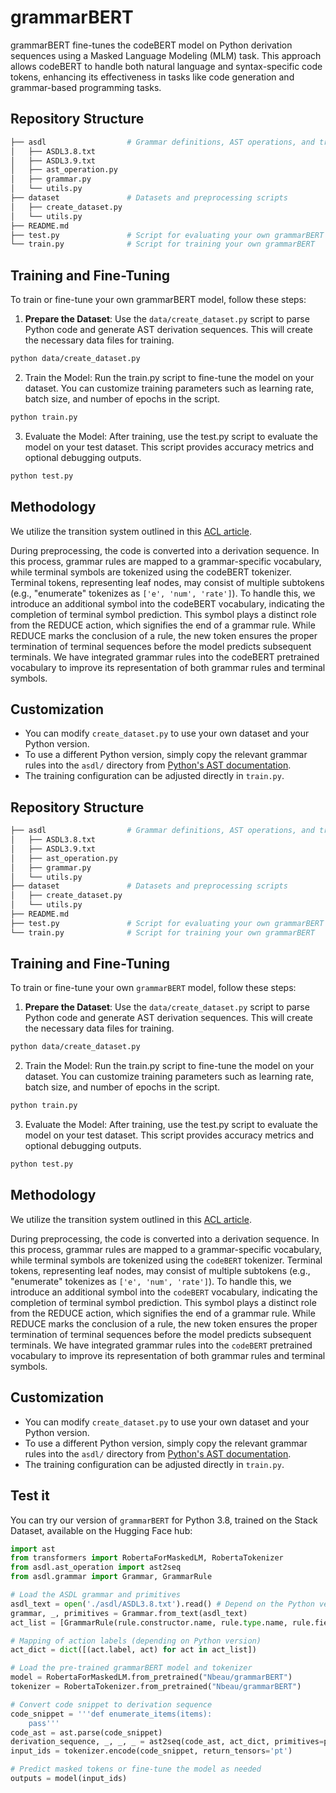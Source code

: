 # grammarBERT

grammarBERT fine-tunes the codeBERT model on Python derivation sequences using a Masked Language Modeling (MLM) task. This approach allows codeBERT to handle both natural language and syntax-specific code tokens, enhancing its effectiveness in tasks like code generation and grammar-based programming tasks.

## Repository Structure
```bash 
├── asdl                  # Grammar definitions, AST operations, and transition system
│   ├── ASDL3.8.txt
│   ├── ASDL3.9.txt
│   ├── ast_operation.py
│   ├── grammar.py
│   └── utils.py
├── dataset               # Datasets and preprocessing scripts
│   ├── create_dataset.py
│   └── utils.py
├── README.md             
├── test.py               # Script for evaluating your own grammarBERT
└── train.py              # Script for training your own grammarBERT
```
## Training and Fine-Tuning

To train or fine-tune your own grammarBERT model, follow these steps:

1. **Prepare the Dataset**: Use the `data/create_dataset.py` script to parse Python code and generate AST derivation sequences. This will create the necessary data files for training.

```bash
python data/create_dataset.py
```
2. Train the Model: Run the train.py script to fine-tune the model on your dataset. You can customize training parameters such as learning rate, batch size, and number of epochs in the script.
```bash
python train.py
```
3.  Evaluate the Model: After training, use the test.py script to evaluate the model on your test dataset. This script provides accuracy metrics and optional debugging outputs.
```bash 
python test.py
```


## Methodology

We utilize the transition system outlined in this [ACL article](https://aclanthology.org/2022.findings-acl.173.pdf).


During preprocessing, the code is converted into a derivation sequence. In this process, grammar rules are mapped to a grammar-specific vocabulary, while terminal symbols are tokenized using the codeBERT tokenizer. Terminal tokens, representing leaf nodes, may consist of multiple subtokens (e.g., "enumerate" tokenizes as `['e', 'num', 'rate']`). To handle this, we introduce an additional symbol into the codeBERT vocabulary, indicating the completion of terminal symbol prediction. This symbol plays a distinct role from the REDUCE action, which signifies the end of a grammar rule. While REDUCE marks the conclusion of a rule, the new token ensures the proper termination of terminal sequences before the model predicts subsequent terminals.  We have integrated grammar rules into the codeBERT pretrained vocabulary to improve its representation of both grammar rules and terminal symbols.

## Customization

- You can modify `create_dataset.py` to use your own dataset and your Python version.
- To use a different Python version, simply copy the relevant grammar rules into the `asdl/` directory from [Python's AST documentation](https://docs.python.org/3/library/ast.html).
- The training configuration can be adjusted directly in `train.py`.


## Repository Structure
```bash 
├── asdl                  # Grammar definitions, AST operations, and transition system
│   ├── ASDL3.8.txt
│   ├── ASDL3.9.txt
│   ├── ast_operation.py
│   ├── grammar.py
│   └── utils.py
├── dataset               # Datasets and preprocessing scripts
│   ├── create_dataset.py
│   └── utils.py
├── README.md             
├── test.py               # Script for evaluating your own grammarBERT
└── train.py              # Script for training your own grammarBERT
```
## Training and Fine-Tuning

To train or fine-tune your own `grammarBERT` model, follow these steps:

1. **Prepare the Dataset**: Use the `data/create_dataset.py` script to parse Python code and generate AST derivation sequences. This will create the necessary data files for training.

```bash
python data/create_dataset.py
```
2. Train the Model: Run the train.py script to fine-tune the model on your dataset. You can customize training parameters such as learning rate, batch size, and number of epochs in the script.
```bash
python train.py
```
3.  Evaluate the Model: After training, use the test.py script to evaluate the model on your test dataset. This script provides accuracy metrics and optional debugging outputs.
```bash 
python test.py
```


## Methodology

We utilize the transition system outlined in this [ACL article](https://aclanthology.org/2022.findings-acl.173.pdf).


During preprocessing, the code is converted into a derivation sequence. In this process, grammar rules are mapped to a grammar-specific vocabulary, while terminal symbols are tokenized using the `codeBERT` tokenizer. Terminal tokens, representing leaf nodes, may consist of multiple subtokens (e.g., "enumerate" tokenizes as `['e', 'num', 'rate']`). To handle this, we introduce an additional symbol into the `codeBERT` vocabulary, indicating the completion of terminal symbol prediction. This symbol plays a distinct role from the REDUCE action, which signifies the end of a grammar rule. While REDUCE marks the conclusion of a rule, the new token ensures the proper termination of terminal sequences before the model predicts subsequent terminals.  We have integrated grammar rules into the `codeBERT` pretrained vocabulary to improve its representation of both grammar rules and terminal symbols.

## Customization

- You can modify `create_dataset.py` to use your own dataset and your Python version.
- To use a different Python version, simply copy the relevant grammar rules into the `asdl/` directory from [Python's AST documentation](https://docs.python.org/3/library/ast.html).
- The training configuration can be adjusted directly in `train.py`.

## Test it

You can try our version of `grammarBERT` for Python 3.8, trained on the Stack Dataset, available on the Hugging Face hub:

```python
import ast
from transformers import RobertaForMaskedLM, RobertaTokenizer
from asdl.ast_operation import ast2seq
from asdl.grammar import Grammar, GrammarRule

# Load the ASDL grammar and primitives
asdl_text = open('./asdl/ASDL3.8.txt').read() # Depend on the Python version you want
grammar, _, primitives = Grammar.from_text(asdl_text)
act_list = [GrammarRule(rule.constructor.name, rule.type.name, rule.fields) for rule in grammar]

# Mapping of action labels (depending on Python version)
act_dict = dict([(act.label, act) for act in act_list])

# Load the pre-trained grammarBERT model and tokenizer
model = RobertaForMaskedLM.from_pretrained("Nbeau/grammarBERT")
tokenizer = RobertaTokenizer.from_pretrained("Nbeau/grammarBERT")

# Convert code snippet to derivation sequence
code_snippet = '''def enumerate_items(items):
    pass'''
code_ast = ast.parse(code_snippet)
derivation_sequence, _, _, _ = ast2seq(code_ast, act_dict, primitives=primitives)
input_ids = tokenizer.encode(code_snippet, return_tensors='pt')

# Predict masked tokens or fine-tune the model as needed
outputs = model(input_ids)
```
